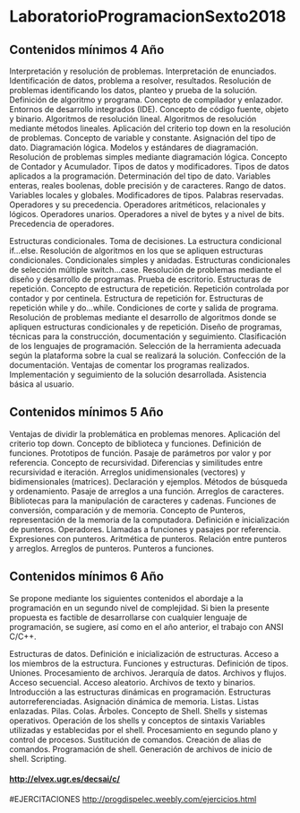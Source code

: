 # LaboratorioProgramacionSexto2018


## Contenidos mínimos 4 Año

Interpretación y resolución de problemas. Interpretación de enunciados. Identificación de datos, problema a resolver, resultados. Resolución de problemas identificando los datos, planteo y prueba de la solución. Definición de algoritmo y programa. Concepto de compilador y enlazador. Entornos de desarrollo integrados (IDE). Concepto de código fuente, objeto y binario.
Algoritmos de resolución lineal. Algoritmos de resolución mediante métodos lineales. Aplicación del criterio top down en la resolución de problemas. Concepto de variable y constante. Asignación del tipo de dato. Diagramación lógica. Modelos y estándares de diagramación. Resolución de problemas simples mediante diagramación lógica. Concepto de Contador y Acumulador.
Tipos de datos y modificadores. Tipos de datos aplicados a la programación. Determinación del tipo de dato. Variables enteras, reales boolenas, doble precisión y de caracteres. Rango de datos. Variables locales y globales. Modificadores de tipos. Palabras reservadas.
Operadores y su precedencia. Operadores aritméticos, relacionales y lógicos. Operadores unarios. Operadores a nivel de bytes y a nivel de bits. Precedencia de operadores.

Estructuras condicionales. Toma de decisiones. La estructura condicional if...else. Resolución de algoritmos en los que se apliquen estructuras condicionales. Condicionales simples y anidadas. Estructuras condicionales de selección múltiple switch...case. Resolución de problemas mediante el diseño y desarrollo de programas. Prueba de escritorio.
Estructuras de repetición. Concepto de estructura de repetición. Repetición controlada por contador y por centinela. Estructura de repetición for. Estructuras de repetición while y do...while. Condiciones de corte y salida de programa. Resolución de problemas mediante el desarrollo de algoritmos donde se apliquen estructuras condicionales y de repetición.
Diseño de programas, técnicas para la construcción, documentación y seguimiento. Clasificación de los lenguajes de programación. Selección de la herramienta adecuada según la plataforma sobre la cual se realizará la solución. Confección de la documentación. Ventajas de comentar los programas realizados. Implementación y seguimiento de la solución desarrollada. Asistencia básica al usuario.


## Contenidos mínimos 5 Año

Ventajas de dividir la problemática en problemas menores. Aplicación del criterio top down. Concepto de biblioteca y funciones. Definición de funciones. Prototipos de función. Pasaje de parámetros por valor y por referencia. Concepto de recursividad. Diferencias y similitudes entre recursividad e iteración. Arreglos unidimensionales (vectores) y bidimensionales (matrices). Declaración y ejemplos. Métodos de búsqueda y ordenamiento. Pasaje de arreglos a una función. Arreglos de caracteres. Bibliotecas para la manipulación de caracteres y cadenas. Funciones de conversión, comparación y de memoria. Concepto de Punteros, representación de la memoria de la computadora. Definición e inicialización de punteros. Operadores. Llamadas a funciones y pasajes por referencia. Expresiones con punteros. Aritmética de punteros. Relación entre punteros y arreglos. Arreglos de punteros. Punteros a funciones.


## Contenidos mínimos 6 Año

Se propone mediante los siguientes contenidos el abordaje a la programación en un segundo nivel de complejidad. Si bien la presente propuesta es factible de desarrollarse con cualquier lenguaje de programación, se sugiere, así como en el año anterior, el trabajo con ANSI C/C++.

Estructuras de datos. Definición e inicialización de estructuras. Acceso a los miembros de la estructura. Funciones y estructuras. Definición de tipos. Uniones. Procesamiento de archivos. Jerarquía de datos. Archivos y flujos. Acceso secuencial. Acceso aleatorio. Archivos de texto y binarios. Introducción a las estructuras dinámicas en programación. Estructuras autorreferenciadas. Asignación dinámica de memoria. Listas. Listas enlazadas. Pilas. Colas. Árboles. Concepto de Shell. Shells y sistemas operativos. Operación de los shells y conceptos de sintaxis Variables utilizadas y establecidas por el shell. Procesamiento en segundo plano y control de procesos. Sustitución de comandos. Creación de alias de comandos. Programación de shell. Generación de archivos de inicio de shell. Scripting.


#### http://elvex.ugr.es/decsai/c/


#EJERCITACIONES
http://progdispelec.weebly.com/ejercicios.html
